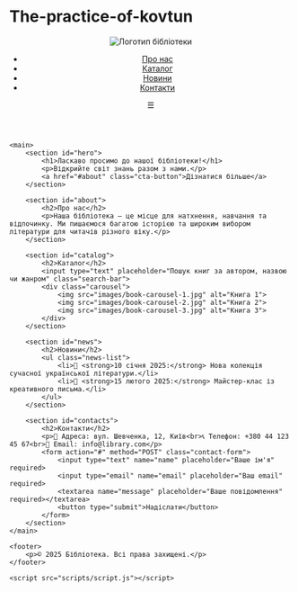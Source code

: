 # The-practice-of-kovtun
<!DOCTYPE html>
<html lang="uk">
<head>
    <meta charset="UTF-8">
    <meta name="viewport" content="width=device-width, initial-scale=1.0">
    <meta name="description" content="Сайт-візитівка бібліотеки">
    <title>Бібліотека - Головна</title>
    <link rel="stylesheet" href="styles/style.css">
</head>
<body>
    <header>
        <nav class="navbar">
            <img src="images/logo.png" alt="Логотип бібліотеки" class="logo">
            <ul class="menu">
                <li><a href="#about">Про нас</a></li>
                <li><a href="#catalog">Каталог</a></li>
                <li><a href="#news">Новини</a></li>
                <li><a href="#contacts">Контакти</a></li>
            </ul>
            <div class="hamburger-menu" onclick="toggleMenu()">☰</div>
        </nav>
    </header>

    <main>
        <section id="hero">
            <h1>Ласкаво просимо до нашої бібліотеки!</h1>
            <p>Відкрийте світ знань разом з нами.</p>
            <a href="#about" class="cta-button">Дізнатися більше</a>
        </section>

        <section id="about">
            <h2>Про нас</h2>
            <p>Наша бібліотека — це місце для натхнення, навчання та відпочинку. Ми пишаємося багатою історією та широким вибором літератури для читачів різного віку.</p>
        </section>

        <section id="catalog">
            <h2>Каталог</h2>
            <input type="text" placeholder="Пошук книг за автором, назвою чи жанром" class="search-bar">
            <div class="carousel">
                <img src="images/book-carousel-1.jpg" alt="Книга 1">
                <img src="images/book-carousel-2.jpg" alt="Книга 2">
                <img src="images/book-carousel-3.jpg" alt="Книга 3">
            </div>
        </section>

        <section id="news">
            <h2>Новини</h2>
            <ul class="news-list">
                <li>📅 <strong>10 січня 2025:</strong> Нова колекція сучасної української літератури.</li>
                <li>📅 <strong>15 лютого 2025:</strong> Майстер-клас із креативного письма.</li>
            </ul>
        </section>

        <section id="contacts">
            <h2>Контакти</h2>
            <p>📍 Адреса: вул. Шевченка, 12, Київ<br>📞 Телефон: +380 44 123 45 67<br>📧 Email: info@library.com</p>
            <form action="#" method="POST" class="contact-form">
                <input type="text" name="name" placeholder="Ваше ім'я" required>
                <input type="email" name="email" placeholder="Ваш email" required>
                <textarea name="message" placeholder="Ваше повідомлення" required></textarea>
                <button type="submit">Надіслати</button>
            </form>
        </section>
    </main>

    <footer>
        <p>© 2025 Бібліотека. Всі права захищені.</p>
    </footer>

    <script src="scripts/script.js"></script>
</body>
</html>
